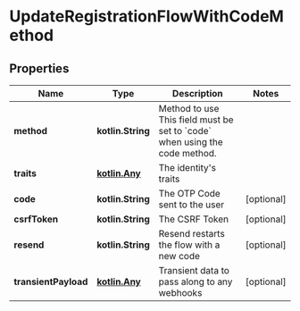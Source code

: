 
# UpdateRegistrationFlowWithCodeMethod

## Properties
| Name | Type | Description | Notes |
| ------------ | ------------- | ------------- | ------------- |
| **method** | **kotlin.String** | Method to use  This field must be set to &#x60;code&#x60; when using the code method. |  |
| **traits** | [**kotlin.Any**](.md) | The identity&#39;s traits |  |
| **code** | **kotlin.String** | The OTP Code sent to the user |  [optional] |
| **csrfToken** | **kotlin.String** | The CSRF Token |  [optional] |
| **resend** | **kotlin.String** | Resend restarts the flow with a new code |  [optional] |
| **transientPayload** | [**kotlin.Any**](.md) | Transient data to pass along to any webhooks |  [optional] |



